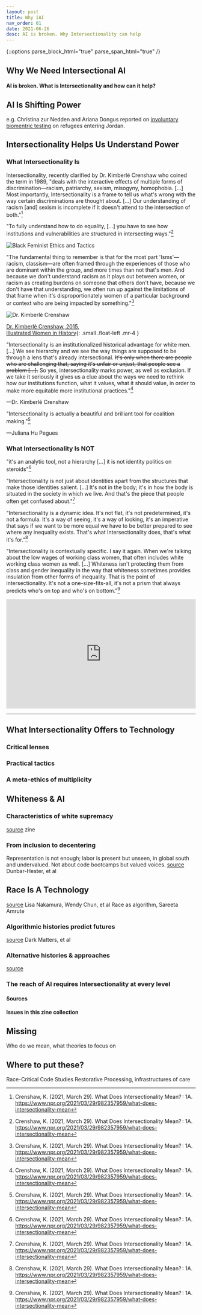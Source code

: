 ```yaml
---
layout: post
title: Why IAI 
nav_order: 01
date: 2021-06-26
desc: AI is broken. Why Intersectionality can help
---
```

{::options parse_block_html="true" parse_span_html="true" /}

<main class="zine">
<section class="zine-page page-1" markdown="1">

# Why We Need Intersectional AI

#### AI is broken. What is Intersectionality and how can it help?
<!-- >(Critical Theory, So Whats) -->

<!-- ![Intersectionality Wheel]()--> 
<!-- duckworth intersectionality wheel? -->
  
</section>
<section class="zine-page page-2" markdown="1">

## AI Is Shifting Power

e.g. Christina zur Nedden and Ariana Dongus reported on [involuntary biomentric testing](https://www.zeit.de/digital/datenschutz/2017-12/biometrie-fluechtlinge-cpams-iris-erkennung-zwang) on refugees entering Jordan. 

## Intersectionality Helps Us Understand Power

### What Intersectionality Is

<!-- >"Intersectionality is a lens through which you can see where power comes and collides, where it locks and intersects. Is is the acknowledgement that everyone has their own unique experiences of discrimination and privilege." - Kimberlé Crenshaw[^Crenshaw1989] -->

Intersectionality, recently clarified by Dr. Kimberlé Crenshaw who coined the term in 1989, "deals with the interactive effects of multiple forms of discrimination—racism, patriarchy, sexism, misogyny, homophobia. [...] Most importantly, Intersectionality is a frame to tell us what's wrong with the way certain discriminations are thought about. [...] Our understanding of racism [and] sexism is incomplete if it doesn't attend to the intersection of both."[^Crenshaw2021]

"To fully understand how to do equality, [...] you have to see how institutions and vulnerabilities are structured in intersecting ways."[^Crenshaw2021]
<!-- {: .margin-above="-50px" } -->

![Black Feminist Ethics and Tactics](../../assets/img/LC-BlackFeministEthicsTactics.png) 

"The fundamental thing to remember is that for the most part 'Isms'—racism, classism—are often framed through the experiences of those who are dominant within the group, and more times than not that's men. And because we don't understand racism as it plays out between women, or racism as creating burdens on someone that others don't have,  because we don't have that understanding, we often run up against the limitations of that frame when it's disproportionately women of a particular background or context who are being impacted by something."[^Crenshaw2021]

<div class="small float-left mr-4">

![Dr. Kimberlé Crenshaw](assets/../../assets/img/Crenshaw-IWIH-Gough.png)
<!-- {: .small .float-left .mr-4 } -->

[Dr. Kimberlé Crenshaw, 2015, <br>Illustrated Women in History](https://illustratedwomeninhistory.com/kimberle-crenshaw-is-an-american-scholar-in-the/){: .small .float-left .mr-4 } 

</div>

"Intersectionality is an institutionalized historical advantage for white men. [...] We see hierarchy and we see the way things are supposed to be through a lens that's already intersectional. ~~It's only when there are people who are challenging that, saying it's unfair or unjust, that people see a problem [...].~~ So yes, intersectionality marks power, as well as exclusion. If we take it seriously it gives us a clue about the ways we need to rethink how our institutions function, what it values, what it should value, in order to make more equitable more institutional practices."[^Crenshaw2021]


<caption>—Dr. Kimberlé Crenshaw</caption>

"Intersectionality is actually a beautiful and brilliant tool for coalition making."[^Crenshaw2021]
<caption>—Juliana Hu Pegues</caption>

### What Intersectionality Is NOT

"it's an analytic tool, not a hierarchy [...] it is not identity politics on steroids"[^Crenshaw2021]

"Intersectionality is not just about identities apart from the structures that make those identities salient. [...] It's not in the body; it's in how the body is situated in the society in which we live. And that's the piece that people often get confused about."[^Crenshaw2021] 

"Intersectionality is a dynamic idea. It's not flat, it's not predetermined, it's not a formula. It's a way of seeing, it's a way of looking, it's an imperative that says if we want to be more equal we have to be better prepared to see where any inequality exists. That's what Intersectionality does, that's what it's for."[^Crenshaw2021]

"Intersectionality is contextually specific. I say it again. When we're talking about the low wages of working class women, that often includes white working class women as well. [...] Whiteness isn't protecting them from class and gender inequality in the way that whiteness sometimes provides insulation from other forms of inequality. That is the point of intersectionality. It's not a one-size-fits-all, it's not a prism that always predicts who's on top and who's on bottom."[^Crenshaw2021]

<iframe src="https://www.npr.org/player/embed/982357959/982371588" width="100%" height="290" frameborder="0" scrolling="no" title="NPR embedded audio player"></iframe>

[^Crenshaw1989]: Crenshaw, K. (2015). Demarginalizing the Intersection of Race and Sex: A Black Feminist Critique of Antidiscrimination Doctrine, Feminist Theory and Antiracist Politics. University of Chicago Legal Forum, 1989(1). https://chicagounbound.uchicago.edu/uclf/vol1989/iss1/8
[^Crenshaw2021]: Crenshaw, K. (2021, March 29). What Does Intersectionality Mean? : 1A. https://www.npr.org/2021/03/29/982357959/what-does-intersectionality-mean

</section>

<hr>

<section class="zine-page page-3" markdown="1">

## What Intersectionality Offers to Technology

### Critical lenses

### Practical tactics

### A meta-ethics of multiplicity

</section>

<section class="zine-page page-4" markdown="1">

## Whiteness & AI

### Characteristics of white supremacy
[source]() zine

### From inclusion to decentering
Representation is not enough; labor is present but unseen, in global south and undervalued. Not about code bootcamps but valued voices. 
[source]() Dunbar-Hester, et al

</section>
<section class="zine-page page-5" markdown="1">

## Race Is A Technology
[source]() Lisa Nakamura, Wendy Chun, et al
Race as algorithm, Sareeta Amrute

### Algorithmic histories predict futures
[source]() Dark Matters, et al

</section>
<section class="zine-page page-6" markdown="1">

### Alternative histories & approaches
[source]() <!--expand if Xin Xin is open to this-->

</section>
<section class="zine-page page-7" markdown="1">



</section>
<section class="zine-page page-8" markdown="1">

### The reach of AI requires Intersectionality at every level

#### Sources

#### Issues in this zine collection
<!--visit site-->

</section>
</main>

## Missing
Who do we mean, what theories to focus on

## Where to put these? 
Race-Critical Code Studies
Restorative Processing, infrastructures of care